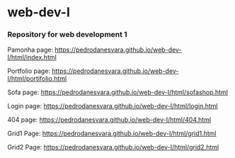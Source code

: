 # web-dev-I

### Repository for web development 1

Pamonha page: https://pedrodanesvara.github.io/web-dev-I/html/index.html

Portfolio page: https://pedrodanesvara.github.io/web-dev-I/html/portifolio.html

Sofa page: https://pedrodanesvara.github.io/web-dev-I/html/sofashop.html

Login page: https://pedrodanesvara.github.io/web-dev-I/html/login.html

404 page: https://pedrodanesvara.github.io/web-dev-I/html/404.html

Grid1 Page: https://pedrodanesvara.github.io/web-dev-I/html/grid1.html

Grid2 Page: https://pedrodanesvara.github.io/web-dev-I/html/grid2.html
